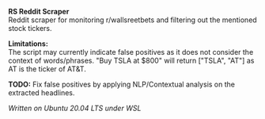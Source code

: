 **RS Reddit Scraper**  
Reddit scraper for monitoring r/wallsreetbets and filtering out the mentioned stock tickers.

**Limitations:**  
The script may currently indicate false positives as it does not consider the context of words/phrases. "Buy TSLA at $800" will return ["TSLA", "AT"] as AT is the ticker of AT&T.

**TODO:**
Fix false positives by applying NLP/Contextual analysis on the extracted headlines.

*Written on Ubuntu 20.04 LTS under WSL*
